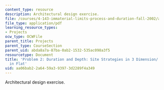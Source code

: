```yaml
---
content_type: resource
description: Architectural design exercise.
file: /courses/4-143-immaterial-limits-process-and-duration-fall-2002/aa06bab22a6459a393973d2289f4a349_project2.pdf
file_type: application/pdf
learning_resource_types:
- Projects
ocw_type: OCWFile
parent_title: Projects
parent_type: CourseSection
parent_uid: abda8a7a-87ba-0ab2-1532-535ac098a3f5
resourcetype: Document
title: 'Problem 2: Duration and Depth: Site Strategies in 3 Dimension/ De-familiarization
  in Flat'
uid: aa06bab2-2a64-59a3-9397-3d2289f4a349
---
```

Architectural design exercise.

